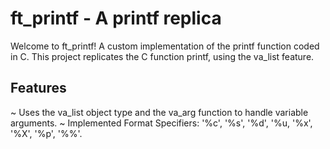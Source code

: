 # ft_printf - A printf replica

Welcome to ft_printf! A custom implementation of the printf function coded in C.
This project replicates the C function printf, using the va_list feature.

## Features
~ Uses the va_list object type and the va_arg function to handle variable arguments.
~ Implemented Format Specifiers: '%c', '%s', '%d', '%u, '%x', '%X', '%p', '%%'.
